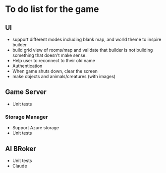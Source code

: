 # To do list for the game

## UI

- support different modes including blank map, and world theme to inspire builder
- build grid view of rooms/map and validate that builder is not buliding something that doesn't make sense.
- Help user to reconnect to their old name
- Authentication
- When game shuts down, clear the screen
- make objects and animals/creatures (with images)

## Game Server

- Unit tests

### Storage Manager

- Support Azure storage
- Unit tests

## AI BRoker

- Unit tests
- Claude
